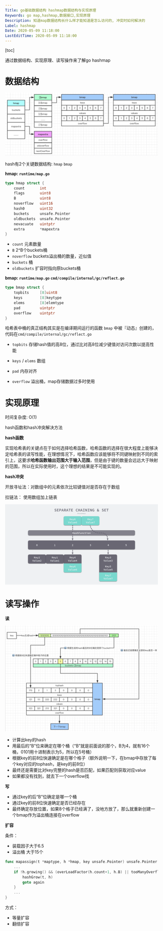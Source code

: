 ```yaml
---
Title: go基础数据结构 hashmap数据结构与实现原理
Keywords: go map,hashmap,数据接口,实现原理
Description: 知道map数据结构长什么样才能知道是怎么访问的, 冲突时如何解决的
Label: hashmap
Date: 2020-05-09 11:18:00
LastEditTime: 2020-05-09 11:18:00
---
```


[toc]

通过数据结构、实现原理、读写操作来了解go hashmap

# 数据结构

![](./assert/go-map.jpg)

hash有2个关键数据结构: `hmap` `bmap`

**hmap:  `runtime/map.go`**

```go
type hmap struct {
	count     	int 
	flags     	uint8
	B         	uint8  
	noverflow 	uint16 
	hash0     	uint32 
	buckets    	unsafe.Pointer 
	oldbuckets 	unsafe.Pointer
	nevacuate  	uintptr
	extra 		*mapextra 
}
```

-   `count`  元素数量
-   `B`  2^B个buckets桶
-   `noverflow` buckets溢出桶的数量，近似值
-   `buckets` 桶
-   `oldbuckets` 扩容时指向原buckets桶

**bmap: `runtime/map.go`  `cmd/compile/internal/gc/reflect.go`**

```go
type bmap struct {
    topbits 	[8]uint8
    keys 		[8]keytype
    elems 		[8]elemtype
    pad 		uintptr
    overflow	uintptr
}
```

哈希表中桶的真正结构其实是在编译期间运行的函数 `bmap` 中被『动态』创建的， 代码在`cmd/compile/internal/gc/reflect.go`

-   `topbits` 存储hash值的高8位，通过比对高8位减少键值对访问次数以提高性能
-   `keys` / `elems` 数组

-   `pad` 内存对齐
-   `overflow` 溢出桶，map存储数据过多时使用

# 实现原理

时间复杂度: O(1)

hash函数和hash冲突解决方法

**hash函数**

实现哈希表的关键点在于如何选择哈希函数，哈希函数的选择在很大程度上能够决定哈希表的读写性能，在理想情况下，哈希函数应该能够将不同键映射到不同的索引上，这要求**哈希函数输出范围大于输入范围**，但是由于键的数量会远远大于映射的范围，所以在实际使用时，这个理想的结果是不可能实现的。

**hash冲突**

开放寻址法：对数组中的元素依次比较键值对是否存在于数组

拉链法： 使用数组加上链表

![](./assert/hashmap-拉链法.png)

# 读写操作

**读**

![](./assert/go-map-get.jpg)

-   计算出key的hash
-   用最后的“B”位来确定在哪个桶（“B”就是前面说的那个，B为4，就有16个桶，0101用十进制表示为5，所以在5号桶）
-   根据key的前8位快速确定是在哪个格子（额外说明一下，在bmap中存放了每个key对应的tophash，是key的前8位）
-   最终还是需要比对key完整的hash是否匹配，如果匹配则获取对应value
-   如果都没有找到，就去下一个overflow找

**写**

-   通过key的后“B”位确定是哪一个桶
-   通过key的前8位快速确定是否已经存在
-   最终确定存放位置，如果8个格子已经满了，没地方放了，那么就重新创建一个bmap作为溢出桶连接在overflow

**扩容**

条件：

-   装载因子大于6.5
-   溢出桶 大于15个

```go
func mapassign(t *maptype, h *hmap, key unsafe.Pointer) unsafe.Pointer {
	...
	if !h.growing() && (overLoadFactor(h.count+1, h.B) || tooManyOverflowBuckets(h.noverflow, h.B)) {
		hashGrow(t, h)
		goto again
	}
	...
}
```

方式：

-   等量扩容
-   翻倍扩容

